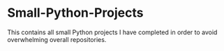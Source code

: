 # Small-Python-Projects
This contains all small Python projects I have completed in order to avoid overwhelming overall repositories.
